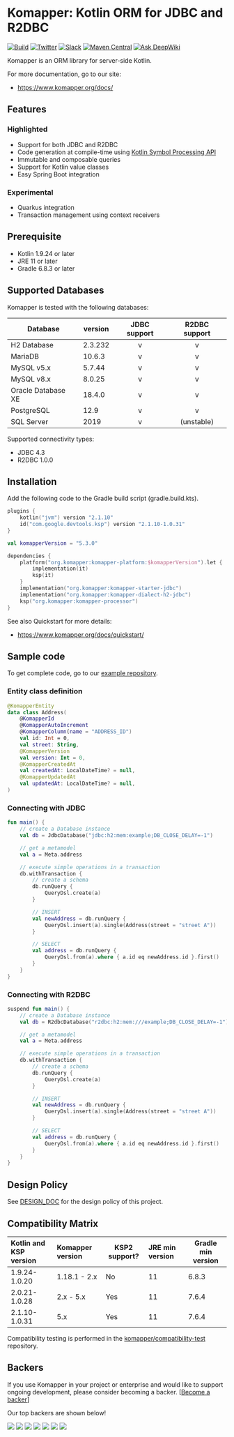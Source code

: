 Komapper: Kotlin ORM for JDBC and R2DBC
========================================

[![Build](https://github.com/komapper/komapper/actions/workflows/build.yml/badge.svg)](https://github.com/komapper/komapper/actions/workflows/build.yml)
[![Twitter](https://img.shields.io/badge/News-@komapper-0071BC.svg?style=flat&logo=twitter)](https://twitter.com/komapper)
[![Slack](https://img.shields.io/badge/Chat-%23komapper-yellow.svg?style=flat&logo=slack)](https://kotlinlang.slack.com/messages/komapper/)
[![Maven Central](https://img.shields.io/maven-central/v/org.komapper/komapper-platform)](https://search.maven.org/artifact/org.komapper/komapper-platform)
[![Ask DeepWiki](https://deepwiki.com/badge.svg)](https://deepwiki.com/komapper/komapper)

Komapper is an ORM library for server-side Kotlin.

For more documentation, go to our site:  
- https://www.komapper.org/docs/

## Features

### Highlighted

- Support for both JDBC and R2DBC
- Code generation at compile-time using [Kotlin Symbol Processing API](https://github.com/google/ksp)
- Immutable and composable queries
- Support for Kotlin value classes
- Easy Spring Boot integration

### Experimental

- Quarkus integration
- Transaction management using context receivers

## Prerequisite

- Kotlin 1.9.24 or later
- JRE 11 or later
- Gradle 6.8.3 or later

## Supported Databases

Komapper is tested with the following databases:

| Database           | version | JDBC support | R2DBC support |
|--------------------|---------|:------------:|:-------------:|
| H2 Database        | 2.3.232 |      v       |       v       |
| MariaDB            | 10.6.3  |      v       |       v       |
| MySQL v5.x         | 5.7.44  |      v       |       v       |
| MySQL v8.x         | 8.0.25  |      v       |       v       |
| Oracle Database XE | 18.4.0  |      v       |       v       |
| PostgreSQL         | 12.9    |      v       |       v       |
| SQL Server         | 2019    |      v       |  (unstable)   |

Supported connectivity types:

- JDBC 4.3
- R2DBC 1.0.0

## Installation

Add the following code to the Gradle build script (gradle.build.kts).

```kotlin
plugins {
    kotlin("jvm") version "2.1.10"
    id("com.google.devtools.ksp") version "2.1.10-1.0.31"
}

val komapperVersion = "5.3.0"

dependencies {
    platform("org.komapper:komapper-platform:$komapperVersion").let {
        implementation(it)
        ksp(it)
    }
    implementation("org.komapper:komapper-starter-jdbc")
    implementation("org.komapper:komapper-dialect-h2-jdbc")
    ksp("org.komapper:komapper-processor")
}
```

See also Quickstart for more details:

- https://www.komapper.org/docs/quickstart/

## Sample code

To get complete code, go to our [example repository](https://github.com/komapper/komapper-examples).

### Entity class definition

```kotlin
@KomapperEntity
data class Address(
    @KomapperId
    @KomapperAutoIncrement
    @KomapperColumn(name = "ADDRESS_ID")
    val id: Int = 0,
    val street: String,
    @KomapperVersion
    val version: Int = 0,
    @KomapperCreatedAt
    val createdAt: LocalDateTime? = null,
    @KomapperUpdatedAt
    val updatedAt: LocalDateTime? = null,
)
```

### Connecting with JDBC

```kotlin
fun main() {
    // create a Database instance
    val db = JdbcDatabase("jdbc:h2:mem:example;DB_CLOSE_DELAY=-1")

    // get a metamodel
    val a = Meta.address

    // execute simple operations in a transaction
    db.withTransaction {
        // create a schema
        db.runQuery {
            QueryDsl.create(a)
        }

        // INSERT
        val newAddress = db.runQuery {
            QueryDsl.insert(a).single(Address(street = "street A"))
        }

        // SELECT
        val address = db.runQuery {
            QueryDsl.from(a).where { a.id eq newAddress.id }.first()
        }
    }
}
```

### Connecting with R2DBC
```kotlin
suspend fun main() {
    // create a Database instance
    val db = R2dbcDatabase("r2dbc:h2:mem:///example;DB_CLOSE_DELAY=-1")

    // get a metamodel
    val a = Meta.address

    // execute simple operations in a transaction
    db.withTransaction {
        // create a schema
        db.runQuery {
            QueryDsl.create(a)
        }

        // INSERT
        val newAddress = db.runQuery {
            QueryDsl.insert(a).single(Address(street = "street A"))
        }

        // SELECT
        val address = db.runQuery {
            QueryDsl.from(a).where { a.id eq newAddress.id }.first()
        }
    }
}
```

## Design Policy

See [DESIGN_DOC](DESIGN_DOC.md) for the design policy of this project.

## Compatibility Matrix

| Kotlin and KSP version | Komapper version | KSP2 support? | JRE min version | Gradle min version |
|:-----------------------|:-----------------|---------------|:----------------|--------------------|
| 1.9.24-1.0.20          | 1.18.1 - 2.x     | No            | 11              | 6.8.3              |
| 2.0.21-1.0.28          | 2.x - 5.x        | Yes           | 11              | 7.6.4              |
| 2.1.10-1.0.31          | 5.x              | Yes           | 11              | 7.6.4              |

Compatibility testing is performed in the [komapper/compatibility-test](https://github.com/komapper/compatibility-test/) repository.

## Backers

If you use Komapper in your project or enterprise and would like to support ongoing development, 
please consider becoming a backer. [[Become a backer](https://opencollective.com/komapper#category-CONTRIBUTE)]

Our top backers are shown below!

<a href="https://opencollective.com/komapper/backer/0/website" target="_blank"><img src="https://opencollective.com/komapper/backer/0/avatar.svg"></a>
<a href="https://opencollective.com/komapper/backer/1/website" target="_blank"><img src="https://opencollective.com/komapper/backer/1/avatar.svg"></a>
<a href="https://opencollective.com/komapper/backer/2/website" target="_blank"><img src="https://opencollective.com/komapper/backer/2/avatar.svg"></a>
<a href="https://opencollective.com/komapper/backer/3/website" target="_blank"><img src="https://opencollective.com/komapper/backer/3/avatar.svg"></a>
<a href="https://opencollective.com/komapper/backer/4/website" target="_blank"><img src="https://opencollective.com/komapper/backer/4/avatar.svg"></a>
<a href="https://opencollective.com/komapper/backer/5/website" target="_blank"><img src="https://opencollective.com/komapper/backer/5/avatar.svg"></a>
<a href="https://opencollective.com/komapper/backer/6/website" target="_blank"><img src="https://opencollective.com/komapper/backer/6/avatar.svg"></a>

